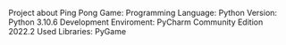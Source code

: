 Project about Ping Pong Game:
	Programming Language: Python
	Version: Python 3.10.6
	Development Enviroment: PyCharm Community Edition 2022.2
	Used Libraries: PyGame

